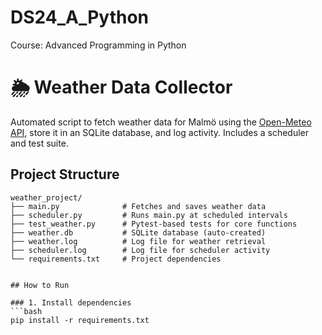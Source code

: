 # DS24_A_Python
Course: Advanced Programming in Python

# 🌦️ Weather Data Collector

Automated script to fetch weather data for Malmö using the [Open-Meteo API](https://open-meteo.com/), store it in an SQLite database, and log activity. Includes a scheduler and test suite.

## Project Structure

```
weather_project/
├── main.py              # Fetches and saves weather data
├── scheduler.py         # Runs main.py at scheduled intervals
├── test_weather.py      # Pytest-based tests for core functions
├── weather.db           # SQLite database (auto-created)
├── weather.log          # Log file for weather retrieval
├── scheduler.log        # Log file for scheduler activity
└── requirements.txt     # Project dependencies


## How to Run

### 1. Install dependencies
```bash
pip install -r requirements.txt
